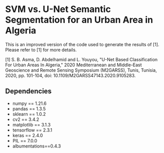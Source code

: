 # SVM vs. U-Net Semantic Segmentation for an Urban Area in Algeria
This is an improved version of the code used to generate the results of [1]. Please refer to [1] for more details.


<a id="1">[1]</a>
S. B. Asma, D. Abdelhamid and L. Youyou, "U-Net Based Classification For Urban Areas In Algeria," 2020 
Mediterranean and Middle-East Geoscience and Remote Sensing Symposium (M2GARSS), Tunis, Tunisia, 2020, pp. 101-104, doi: 10.1109/M2GARSS47143.2020.9105283.

## Dependencies
- numpy ==  1.21.6
- pandas ==  1.3.5
- sklearn ==  1.0.2
- cv2 ==  3.4.2
- matplotlib ==  3.1.3
- tensorflow ==  2.3.1
- keras ==  2.4.0
- PIL ==  7.0.0
- albumentations==0.4.3
